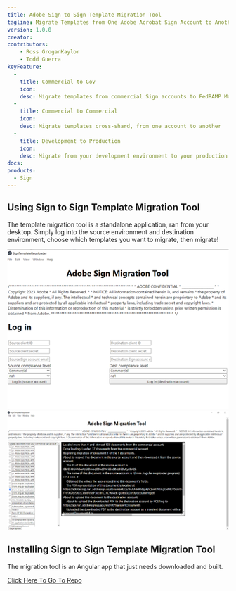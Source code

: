 ```yaml
---
title: Adobe Sign to Sign Template Migration Tool
tagline: Migrate Templates from One Adobe Acrobat Sign Account to Another With Ease
version: 1.0.0
creator: 
contributors: 
    - Ross GroganKaylor
    - Todd Guerra
keyFeature:
  - 
    title: Commercial to Gov
    icon: 
    desc: Migrate templates from commercial Sign accounts to FedRAMP Moderate Sign for Gov
  - 
    title: Commercial to Commercial
    icon: 
    desc: Migrate templates cross-shard, from one account to another
  - 
    title: Development to Production
    icon: 
    desc: Migrate from your development environment to your production Adobe Acrobat Sign account
docs: 
products: 
  - Sign
---
```

## Using Sign to Sign Template Migration Tool

The template migration tool is a standalone application, ran from your desktop. Simply log into the source environment and destination environment, choose which templates you want to migrate, then migrate!

![Example Usage](./images/image1.png)
![Example Usage](./images/image2.png)

## Installing Sign to Sign Template Migration Tool

The migration tool is an Angular app that just needs downloaded and built.

<a href="https://github.com/adobe/acrobat-sign-template-migration-tool">Click Here To Go To Repo</a>